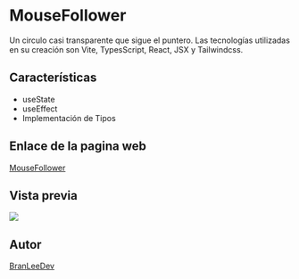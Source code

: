 # MouseFollower

Un circulo casi transparente que sigue el puntero. Las tecnologías utilizadas en su creación son Vite, TypesScript, React, JSX y Tailwindcss.

## Características

- useState
- useEffect
- Implementación de Tipos

## Enlace de la pagina web

[MouseFollower](https://mouse-follower-bice.vercel.app/)

## Vista previa

![](https://res.cloudinary.com/dbbixakcl/image/upload/f_auto,q_auto/v1/React/LearnReact/exspldasp4oh8j4b9kjs)

## Autor

[BranLeeDev](https://github.com/BranLeeDev)
